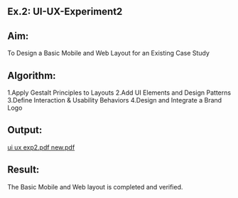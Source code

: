## Ex.2: UI-UX-Experiment2

## Aim:
To Design a Basic Mobile and Web Layout for an Existing Case Study

## Algorithm:
1.Apply Gestalt Principles to Layouts
2.Add UI Elements and Design Patterns
3.Define Interaction & Usability Behaviors
4.Design and Integrate a Brand Logo
## Output:
[ui ux exp2.pdf new.pdf](https://github.com/user-attachments/files/20534202/ui.ux.exp2.pdf.new.pdf)

## Result:
The Basic Mobile and Web layout is completed and verified.

